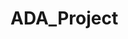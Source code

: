 # ADA_Project

## <Title>

## Abstract


## Research questions:
- ...

## Additional datasets if any + Data size, feasibility
idea to deal with big dataset: **_Dath_** library -> https://tilburgsciencehub.com/building-blocks/prepare-your-data-for-analysis/data-preparation/large-datasets-python/

## Methods

## Proposed timeline
![image of planning](figures/planning.png)
## Internal milestones

## (questions to TA)
